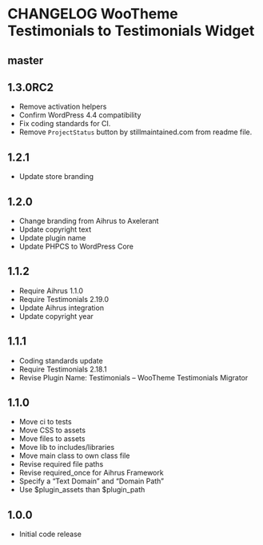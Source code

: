 # CHANGELOG WooTheme Testimonials to Testimonials Widget

## master

## 1.3.0RC2
* Remove activation helpers
* Confirm WordPress 4.4 compatibility
* Fix coding standards for CI.
* Remove `ProjectStatus` button by stillmaintained.com from readme file.

## 1.2.1
* Update store branding

## 1.2.0
* Change branding from Aihrus to Axelerant
* Update copyright text
* Update plugin name
* Update PHPCS to WordPress Core

## 1.1.2
* Require Aihrus 1.1.0
* Require Testimonials 2.19.0
* Update Aihrus integration
* Update copyright year

## 1.1.1
* Coding standards update
* Require Testimonials 2.18.1
* Revise Plugin Name: Testimonials – WooTheme Testimonials Migrator

## 1.1.0
* Move ci to tests
* Move CSS to assets
* Move files to assets
* Move lib to includes/libraries
* Move main class to own class file
* Revise required file paths
* Revise required_once for Aihrus Framework
* Specify a “Text Domain” and “Domain Path”
* Use $plugin_assets than $plugin_path

## 1.0.0
* Initial code release 